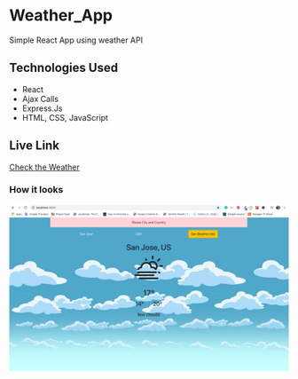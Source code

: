 # Weather_App
Simple React App using weather API

## Technologies Used

+ React
+ Ajax Calls
+ Express.Js
+ HTML, CSS, JavaScript

## Live Link
[Check the Weather](https://bilalsarimeseli.github.io/Weather_App/)

### How it looks
![What is the weather with you?](https://github.com/bilalsarimeseli/Weather_App/blob/gh-pages/Screen%20Shot%202020-02-24%20at%2012.26.39%20PM.png?raw=true)
